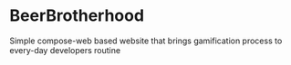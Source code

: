 # BeerBrotherhood
Simple compose-web based website that brings gamification process to every-day developers routine

